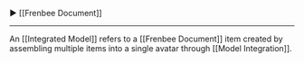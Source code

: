 ▶ [[Frenbee Document]]

---

An [[Integrated Model]] refers to a [[Frenbee Document]] item created by assembling multiple items into a single avatar through [[Model Integration]].